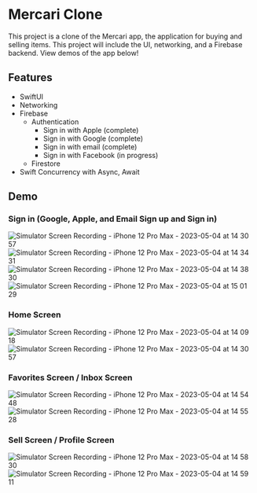 
# Mercari Clone

This project is a clone of the Mercari app, the application for buying and selling items. This project will include the UI, networking, and a Firebase backend. View demos of the app below!


## Features

- SwiftUI
- Networking
- Firebase 
    - Authentication 
        - Sign in with Apple (complete)
        - Sign in with Google (complete)
        - Sign in with email (complete)
        - Sign in with Facebook (in progress)
    - Firestore
- Swift Concurrency with Async, Await



## Demo



### Sign in (Google, Apple, and Email Sign up and Sign in)
![Simulator Screen Recording - iPhone 12 Pro Max - 2023-05-04 at 14 30 57](https://user-images.githubusercontent.com/50508424/236312328-316d6240-3f2e-4274-ade5-14fcb19022fd.gif)
![Simulator Screen Recording - iPhone 12 Pro Max - 2023-05-04 at 14 34 31](https://user-images.githubusercontent.com/50508424/236312587-055e608f-96aa-43df-bc34-959ce6e875f8.gif)
![Simulator Screen Recording - iPhone 12 Pro Max - 2023-05-04 at 14 38 30](https://user-images.githubusercontent.com/50508424/236312809-3cab8654-9845-4b80-bc22-6f9526b01b5e.gif)
![Simulator Screen Recording - iPhone 12 Pro Max - 2023-05-04 at 15 01 29](https://user-images.githubusercontent.com/50508424/236316598-102eb549-894e-4529-9e72-3c219de98f5c.gif)





### Home Screen
![Simulator Screen Recording - iPhone 12 Pro Max - 2023-05-04 at 14 09 18](https://user-images.githubusercontent.com/50508424/236314527-00f48e3e-e7dd-4c27-b52f-ae66ba45ea20.gif)
![Simulator Screen Recording - iPhone 12 Pro Max - 2023-05-04 at 14 30 57](https://user-images.githubusercontent.com/50508424/236314548-540d2759-ceb9-481f-8248-e480a62b90df.gif)


### Favorites Screen / Inbox Screen
![Simulator Screen Recording - iPhone 12 Pro Max - 2023-05-04 at 14 54 48](https://user-images.githubusercontent.com/50508424/236315360-48297ab8-e538-481c-a8ac-c878210fac71.gif)
![Simulator Screen Recording - iPhone 12 Pro Max - 2023-05-04 at 14 55 28](https://user-images.githubusercontent.com/50508424/236315378-5cd3daba-5e50-493e-b5ca-bb8315439966.gif)


### Sell Screen / Profile Screen
![Simulator Screen Recording - iPhone 12 Pro Max - 2023-05-04 at 14 58 30](https://user-images.githubusercontent.com/50508424/236316044-39a645df-0e0e-43de-92d2-9d06d595729f.gif)
![Simulator Screen Recording - iPhone 12 Pro Max - 2023-05-04 at 14 59 11](https://user-images.githubusercontent.com/50508424/236316063-4591a357-22a9-415a-833d-e32d989ca304.gif)





